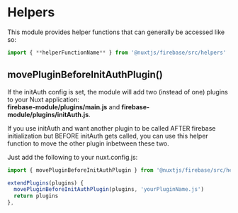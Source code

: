 # Helpers

This module provides helper functions that can generally be accessed like so:

```js
import { **helperFunctionName** } from '@nuxtjs/firebase/src/helpers'
```

## movePluginBeforeInitAuthPlugin()

If the initAuth config is set, the module will add two (instead of one) plugins to your Nuxt application:  
**firebase-module/plugins/main.js** and **firebase-module/plugins/initAuth.js**.

If you use initAuth and want another plugin to be called AFTER firebase initialization but BEFORE initAuth gets called, you can use this helper function to move the other plugin inbetween these two.

Just add the following to your nuxt.config.js:

```js
import { movePluginBeforeInitAuthPlugin } from '@nuxtjs/firebase/src/helpers'

extendPlugins(plugins) {
  movePluginBeforeInitAuthPlugin(plugins, 'yourPluginName.js')
  return plugins
},
```
